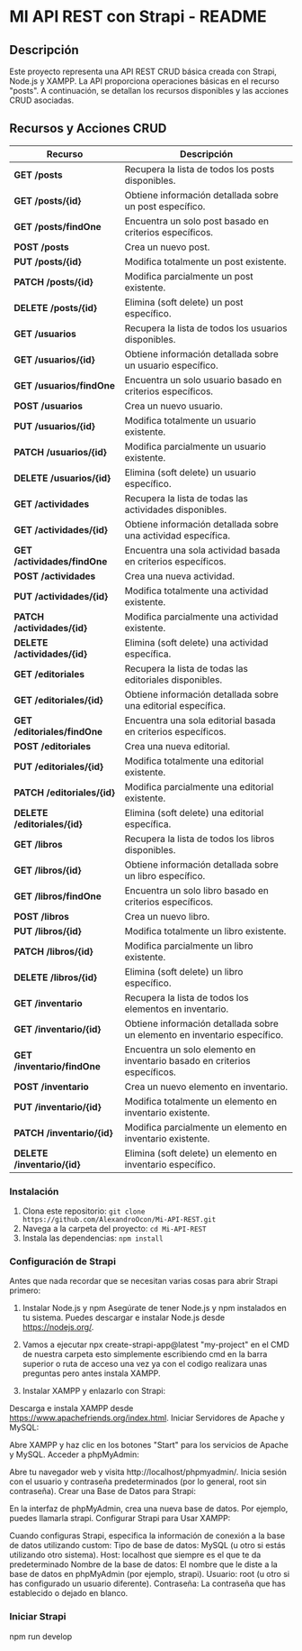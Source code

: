 # MI API REST con Strapi - README

## Descripción

Este proyecto representa una API REST CRUD básica creada con Strapi, Node.js y XAMPP. 
La API proporciona operaciones básicas en el recurso "posts".
A continuación, se detallan los recursos disponibles y las acciones CRUD asociadas.

## Recursos y Acciones CRUD


| Recurso                        | Descripción                                            |
| ------------------------------ | ------------------------------------------------------ |
| **GET /posts**                 | Recupera la lista de todos los posts disponibles.      |
| **GET /posts/{id}**            | Obtiene información detallada sobre un post específico.|
| **GET /posts/findOne**         | Encuentra un solo post basado en criterios específicos.|
| **POST /posts**                | Crea un nuevo post.                                    |
| **PUT /posts/{id}**            | Modifica totalmente un post existente.                 |
| **PATCH /posts/{id}**          | Modifica parcialmente un post existente.               |
| **DELETE /posts/{id}**         | Elimina (soft delete) un post específico.              |
| **GET /usuarios**              | Recupera la lista de todos los usuarios disponibles.   |
| **GET /usuarios/{id}**         | Obtiene información detallada sobre un usuario específico.|
| **GET /usuarios/findOne**      | Encuentra un solo usuario basado en criterios específicos.|
| **POST /usuarios**             | Crea un nuevo usuario.                                 |
| **PUT /usuarios/{id}**         | Modifica totalmente un usuario existente.              |
| **PATCH /usuarios/{id}**       | Modifica parcialmente un usuario existente.            |
| **DELETE /usuarios/{id}**      | Elimina (soft delete) un usuario específico.           |
| **GET /actividades**           | Recupera la lista de todas las actividades disponibles.|
| **GET /actividades/{id}**      | Obtiene información detallada sobre una actividad específica.|
| **GET /actividades/findOne**   | Encuentra una sola actividad basada en criterios específicos.|
| **POST /actividades**          | Crea una nueva actividad.                              |
| **PUT /actividades/{id}**      | Modifica totalmente una actividad existente.          |
| **PATCH /actividades/{id}**    | Modifica parcialmente una actividad existente.        |
| **DELETE /actividades/{id}**   | Elimina (soft delete) una actividad específica.        |
| **GET /editoriales**           | Recupera la lista de todas las editoriales disponibles.|
| **GET /editoriales/{id}**      | Obtiene información detallada sobre una editorial específica.|
| **GET /editoriales/findOne**   | Encuentra una sola editorial basada en criterios específicos.|
| **POST /editoriales**          | Crea una nueva editorial.                              |
| **PUT /editoriales/{id}**      | Modifica totalmente una editorial existente.          |
| **PATCH /editoriales/{id}**    | Modifica parcialmente una editorial existente.        |
| **DELETE /editoriales/{id}**   | Elimina (soft delete) una editorial específica.        |
| **GET /libros**                | Recupera la lista de todos los libros disponibles.     |
| **GET /libros/{id}**           | Obtiene información detallada sobre un libro específico.|
| **GET /libros/findOne**        | Encuentra un solo libro basado en criterios específicos.|
| **POST /libros**               | Crea un nuevo libro.                                   |
| **PUT /libros/{id}**           | Modifica totalmente un libro existente.               |
| **PATCH /libros/{id}**         | Modifica parcialmente un libro existente.             |
| **DELETE /libros/{id}**        | Elimina (soft delete) un libro específico.            |
| **GET /inventario**            | Recupera la lista de todos los elementos en inventario.|
| **GET /inventario/{id}**       | Obtiene información detallada sobre un elemento en inventario específico.|
| **GET /inventario/findOne**    | Encuentra un solo elemento en inventario basado en criterios específicos.|
| **POST /inventario**           | Crea un nuevo elemento en inventario.                 |
| **PUT /inventario/{id}**       | Modifica totalmente un elemento en inventario existente.|
| **PATCH /inventario/{id}**     | Modifica parcialmente un elemento en inventario existente.|
| **DELETE /inventario/{id}**    | Elimina (soft delete) un elemento en inventario específico.|

### Instalación

1. Clona este repositorio: `git clone https://github.com/AlexandroOcon/Mi-API-REST.git`
2. Navega a la carpeta del proyecto: `cd Mi-API-REST`
3. Instala las dependencias: `npm install`

### Configuración de Strapi
Antes que nada recordar que se necesitan varias cosas para abrir Strapi primero:

1. Instalar Node.js y npm
Asegúrate de tener Node.js y npm instalados en tu sistema. Puedes descargar e instalar Node.js desde https://nodejs.org/.

2. Vamos a ejecutar npx create-strapi-app@latest "my-project" en el CMD de nuestra carpeta esto simplemente escribiendo cmd en la barra
superior o ruta de acceso una vez ya con el codigo realizara unas preguntas pero antes instala XAMPP.

3. Instalar XAMPP y enlazarlo con Strapi:

Descarga e instala XAMPP desde https://www.apachefriends.org/index.html.
Iniciar Servidores de Apache y MySQL:

Abre XAMPP y haz clic en los botones "Start" para los servicios de Apache y MySQL.
Acceder a phpMyAdmin:

Abre tu navegador web y visita http://localhost/phpmyadmin/.
Inicia sesión con el usuario y contraseña predeterminados (por lo general, root sin contraseña).
Crear una Base de Datos para Strapi:

En la interfaz de phpMyAdmin, crea una nueva base de datos. Por ejemplo, puedes llamarla strapi.
Configurar Strapi para Usar XAMPP:

Cuando configuras Strapi, especifica la información de conexión a la base de datos utilizando custom:
Tipo de base de datos: MySQL (u otro si estás utilizando otro sistema).
Host: localhost que siempre es el que te da predeterminado
Nombre de la base de datos: El nombre que le diste a la base de datos en phpMyAdmin (por ejemplo, strapi).
Usuario: root (u otro si has configurado un usuario diferente).
Contraseña: La contraseña que has establecido o dejado en blanco.

### Iniciar Strapi

npm run develop
